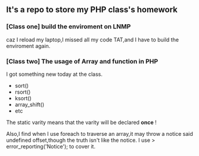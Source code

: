 ## It's a repo to store my PHP class's homework

### [Class one] build the enviroment on LNMP
caz I reload my laptop,I missed all my code TAT,and I have to build the enviroment again.

### [Class two] The usage of Array and function in PHP
I got something new today at the class.
- sort()
- rsort()
- ksort()
- array_shift()
- etc

The static varity means that the varity will be declared **once** !

Also,I find when I use foreach to traverse an array,it may throw a notice said undefined offset,though the truth isn't like the notice.
I use > error_reporting('Notice'); to cover it.
